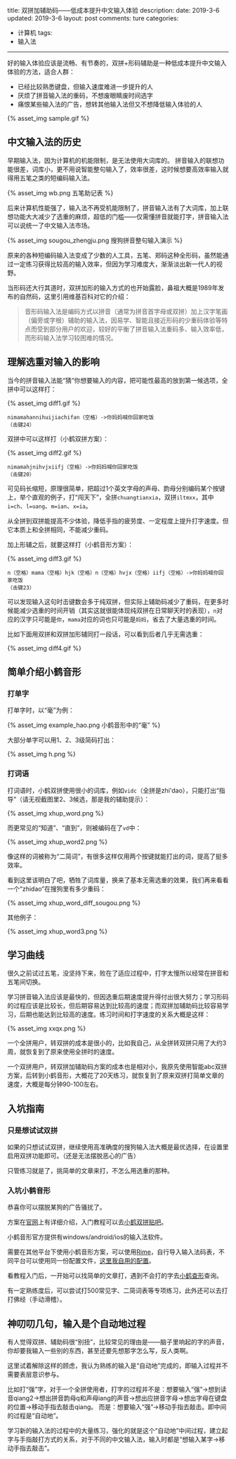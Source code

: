 title: 双拼加辅助码——低成本提升中文输入体验
description: 
date: 2019-3-6
updated: 2019-3-6
layout: post
comments: ture
categories: 
- 计算机
tags: 
- 输入法
---

好的输入体验应该是流畅、有节奏的，双拼+形码辅助是一种低成本提升中文输入体验的方法，适合人群：

* 已经比较熟悉键盘，但输入速度难进一步提升的人
* 厌烦了拼音输入法的重码，不想废眼睛废时间选字
* 痛恨某些输入法的广告，想转其他输入法但又不想降低输入体验的人


{% asset_img sample.gif %}

<!--more-->

## 中文输入法的历史

早期输入法，因为计算机的机能限制，是无法使用大词库的。
拼音输入的联想功能很差，词库小，更不用说智能整句输入了，效率很差，这时候想要高效率输入就得用五笔之类的短编码输入法。

{% asset_img wb.png 五笔助记表 %}

后来计算机性能强了，输入法不再受机能限制了，拼音输入法有了大词库，加上联想功能大大减少了选重的麻烦，超低的门槛——仅需懂拼音就能打字，拼音输入法可以说统一了中文输入法市场。

{% asset_img sougou_zhengju.png 搜狗拼音整句输入演示 %}

原来的各种短编码输入法变成了少数的人工具，五笔、郑码这种全形码，虽然能通过一定练习获得比较高的输入效率，但因为学习难度大，渐渐淡出新一代人的视野。

当形码还大行其道时，双拼加形的输入方式的也开始露脸，鼻祖大概是1989年发布的自然码，这里引用维基百科对它的介绍：

> 音形码输入法是编码方式以拼音（通常为拼音首字母或双拼）加上汉字笔画（偏旁或字根）辅助的输入法，因易学、智能且接近形码的少重码体验等特点而受到部分用户的欢迎，较好的平衡了拼音输入法重码多、输入效率低，而形码输入法学习较困难的情况。

## 理解选重对输入的影响

当今的拼音输入法能“猜”你想要输入的内容，把可能性最高的放到第一候选项，全拼中可以这样打：

{% asset_img diff1.gif %}

```none
nimamahannihuijiachifan（空格）->你妈妈喊你回家吃饭
（击键24）
```


双拼中可以这样打（小鹤双拼方案）：

{% asset_img diff2.gif %}

```none
nimamahjnihvjxiifj（空格）->你妈妈喊你回家吃饭
（击键20）
```

可见码长缩短，原理很简单，把超过1个英文字母的声母、韵母分别编码某个按键上，举个直观的例子，打“闯天下”，全拼`chuangtianxia`，双拼`iltmxx`，其中`i=ch`、`l=uang`、`m=ian`、`x=ia`。

从全拼到双拼能提高不少体验，降低手指的疲劳度、一定程度上提升打字速度。但它本质上和全拼相同，不能减少重码。

加上形辅之后，就要这样打（小鹤音形方案）：

{% asset_img diff3.gif %}

```none
n（空格）mama（空格）hjk（空格）n（空格）hvjx（空格）iifj（空格）->你妈妈喊你回家吃饭
（击键23）
```

可以发现输入这句时击键数会多于纯双拼，但实际上辅助码减少了重码，在更多时候能减少选重的时间开销（其实这就很能体现纯双拼在日常聊天时的表现），`n`对应的汉字只可能是`你`，`mama`对应的词也只可能是`妈妈`，省去了大量选重的时间。

比如下面用双拼和双拼加形辅同打一段话，可以看到后者几乎无需选重：

{% asset_img diff4.gif %}


## 简单介绍小鹤音形

### 打单字

打单字时，以“毫”为例：

{% asset_img example_hao.png 小鹤音形中的“毫” %}

大部分单字可以用1、2、3级简码打出：

{% asset_img h.png %}


### 打词语

打词语时，小鹤双拼使用很小的词库，例如`vidc`（全拼是zhi'dao），只能打出“指导”（请无视截图里2、3候选，那是我的辅助提示）：

{% asset_img xhup_word.png %}

而更常见的“知道”、“直到”，则被编码在了`vd`中：

{% asset_img xhup_word2.png %}

像这样的词被称为“二简词”，有很多这样仅用两个按键就能打出的词，提高了挺多效率。

看到这里该明白了吧，牺牲了词库量，换来了基本无需选重的效果，我们再来看看一个“zhidao”在搜狗里有多少重码：

{% asset_img xhup_word_diff_sougou.png %}

其他例子：

{% asset_img xhup_word3.png %}

## 学习曲线

很久之前试过五笔，没坚持下来，败在了适应过程中，打字太慢所以经常在拼音和五笔间切换。

学习拼音输入法应该是最快的，但因选重后期速度提升得付出很大努力；学习形码的过程应该是比较长，但后期容易达到比较高的速度；而双拼加辅助码比较容易学习，后期也能达到比较高的速度。练习时间和打字速度的关系大概是这样：

{% asset_img xxqx.png %}


一个全拼用户，转双拼的成本是很小的，比如我自己，从全拼转双拼只用了大约3周，就恢复到了原来使用全拼时的速度。

一个双拼用户，转双拼加辅助码方案的成本也是相对小，我原先使用智能abc双拼方案，后转到小鹤音形，大概花了20天练习，就恢复到了原来双拼打简单文章的速度，大概是每分钟90-100左右。


## 入坑指南


### 只是想试试双拼

如果的只想试试双拼，继续使用高准确度的搜狗输入法大概是最优选择，在设置里启用双拼功能即可。（还是无法摆脱恶心的广告）

只管练习就是了，挑简单的文章来打，不怎么用选重的那种。

### 入坑小鹤音形

恭喜你可以摆脱某狗的广告骚扰了。

方案在[官网](https://www.flypy.com)上有详细介绍，入门教程可以去[小鹤双拼贴吧](http://tieba.baidu.com/f?kw=小鹤双拼)。

小鹤音形官方提供有windows/android/ios的输入法软件。

需要在其他平台下使用小鹤音形方案，可以使用[Rime](https://rime.im/)，自行导入输入法码表，不同平台可以使用同一份配置文件，[这里我自用的配置](https://github.com/noodlefighter/rime-config)。

看教程入门后，一开始可以找简单的文章打，遇到不会打的字去[小鹤查形](http://www.xhup.club/)查询。

有一定熟练度后，可以尝试打500常见字、二简词表等专项练习，此外还可以去打打佛经（手动滑稽）。


## 神叨叨几句，输入是个自动地过程

有人觉得双拼、辅助码很“别扭”，比较常见的理由是——脑子里响起的字的声音，你却要我输入一些别的东西，甚至还要先想那字怎么写，反人类啊。

这里试着解除这样的顾虑，我认为熟练的输入是“自动地”完成的，即输入过程并不需要表层意识参与。

比如打“强”字，对于一个全拼使用者，打字的过程并不是：想要输入“强”->想到读音qiang2->想出拼音韵母q和声母iang的声音->想出应拼音字母->想出字母在键盘的位置->移动手指去敲击qiang。
而是：想要输入“强”->移动手指去敲击。即中间的过程是“自动地”。

学习新的输入法的过程中的大量练习，强化的就是这个“自动地”中间过程，建立起字与手指敲打方式的关系，对于不同的中文输入法，输入时都是“想输入某字->移动手指去敲击”。
